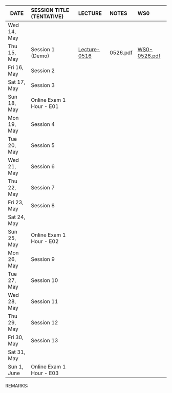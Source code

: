 

| DATE | SESSION TITLE (TENTATIVE) | LECTURE | NOTES | WS0 |
| ----- | :---- | :---- | :---- | :---- |
| Wed 14, May |  |  |  |  |
| Thu 15, May | Session 1 (Demo)  | [Lecture-0516](https://us06web.zoom.us/rec/share/20YKRbMYUXYnucWvEpTWxjPzQqGUwE4fqCWqkux0ykzG4oYNAXRQkUkT9lEczztz.LIbL46GIJ3Jjxqnu?startTime=1747315372000) | [0526.pdf](https://drive.google.com/file/d/1BJTE2jACJBNM8SG8JEqLkXSuUgP-yOUA/view?usp=sharing) | [WS0-0526.pdf](https://drive.google.com/file/d/1VMkCJLvVEWN4h555AaFQJbk0IcJrNoeC/view?usp=sharing) |
| Fri 16, May | Session 2 |  |  |  |
| Sat 17, May | Session 3 |  |  |  |
| Sun 18, May | Online Exam 1 Hour \- E01 |  |  |  |
| Mon 19, May | Session 4 |  |  |  |
| Tue 20, May | Session 5 |  |  |  |
| Wed 21, May | Session 6 |  |  |  |
| Thu 22, May | Session 7 |  |  |  |
| Fri 23, May | Session 8 |  |  |  |
| Sat 24, May |  |  |  |  |
| Sun 25, May | Online Exam 1 Hour \- E02 |  |  |  |
| Mon 26, May | Session 9 |  |  |  |
| Tue 27, May | Session 10 |  |  |  |
| Wed 28, May | Session 11 |  |  |  |
| Thu 29, May | Session 12 |  |  |  |
| Fri 30, May | Session 13 |  |  |  |
| Sat 31, May |  |  |  |  |
| Sun 1, June | Online Exam 1 Hour \- E03 |  |  |  |

REMARKS:   

